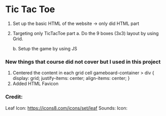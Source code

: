 # Tic Tac Toe

1. Set up the basic HTML of the website -> only did HTML part

2. Targeting only TicTacToe part
    a. Do the 9 boxes (3x3) layout by using Grid.
        
    b. Setup the game by using JS


### New things that course did not cover but I used in this project
1.  Centered the content in each grid cell
gameboard-container > div {
    display: grid;
    justify-items: center;
    align-items: center;
    }
2. Added HTML Favicon

### Credit:
Leaf Icon: https://icons8.com/icons/set/leaf
Sounds:
Icon:
